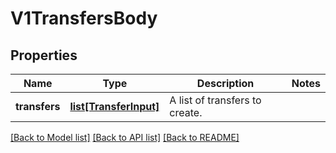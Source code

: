 # V1TransfersBody

## Properties
Name | Type | Description | Notes
------------ | ------------- | ------------- | -------------
**transfers** | [**list[TransferInput]**](TransferInput.md) | A list of transfers to create. | 

[[Back to Model list]](../README.md#documentation-for-models) [[Back to API list]](../README.md#documentation-for-api-endpoints) [[Back to README]](../README.md)

